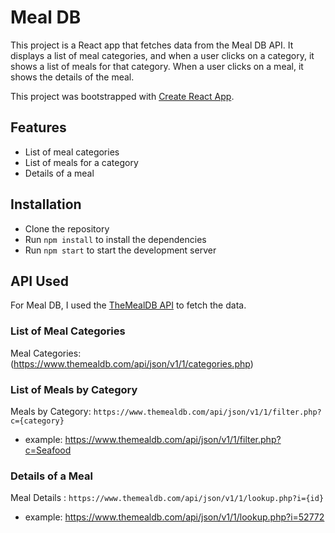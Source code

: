 # Meal DB
This project is a React app that fetches data from the Meal DB API. It displays a list of meal categories, and when a user clicks on a category, it shows a list of meals for that category. When a user clicks on a meal, it shows the details of the meal.


This project was bootstrapped with [Create React App](https://github.com/facebook/create-react-app).


## Features
- List of meal categories
- List of meals for a category
- Details of a meal

## Installation
- Clone the repository
- Run `npm install` to install the dependencies
- Run `npm start` to start the development server


## API Used
For Meal DB, I used the [TheMealDB API](https://www.themealdb.com/api.php) to fetch the data.

### List of Meal Categories
Meal Categories: (https://www.themealdb.com/api/json/v1/1/categories.php)

### List of Meals by Category
Meals by Category: `https://www.themealdb.com/api/json/v1/1/filter.php?c={category}`
- example: https://www.themealdb.com/api/json/v1/1/filter.php?c=Seafood

### Details of a Meal
Meal Details : `https://www.themealdb.com/api/json/v1/1/lookup.php?i={id}`
- example: https://www.themealdb.com/api/json/v1/1/lookup.php?i=52772
